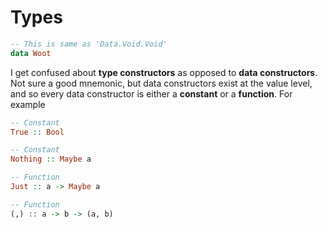 # Types

```haskell
-- This is same as 'Data.Void.Void'
data Woot 
```

I get confused about **type constructors** as opposed to **data constructors**. Not sure a good mnemonic, but data constructors exist at the value level, and so every data constructor is either a **constant** or a **function**. For example
```haskell
-- Constant
True :: Bool

-- Constant
Nothing :: Maybe a

-- Function
Just :: a -> Maybe a

-- Function
(,) :: a -> b -> (a, b)
```
